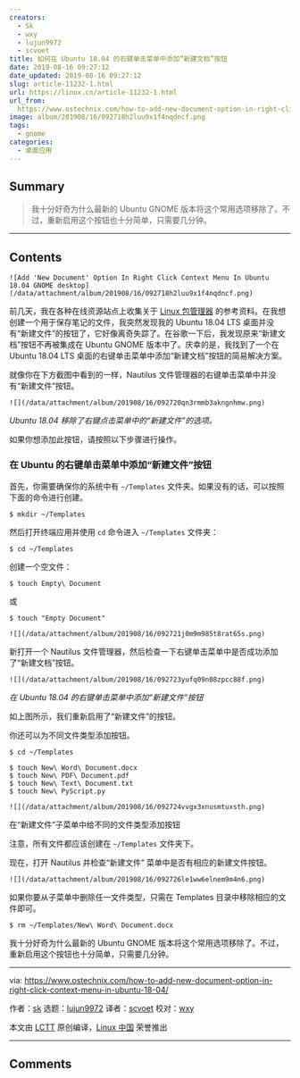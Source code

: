 ```yaml
---
creators:
  - Sk
  - wxy
  - lujun9972
  - scvoet
title: 如何在 Ubuntu 18.04 的右键单击菜单中添加“新建文档”按钮
date: 2019-08-16 09:27:12
date_updated: 2019-08-16 09:27:12
slug: article-11232-1.html
url: https://linux.cn/article-11232-1.html
url_from: 
  https://www.ostechnix.com/how-to-add-new-document-option-in-right-click-context-menu-in-ubuntu-18-04/
image: album/201908/16/092718h2luu9x1f4nqdncf.png
tags:
  - gnome
categories:
  - 桌面应用
---
```


## Summary

> 我十分好奇为什么最新的 Ubuntu GNOME 版本将这个常用选项移除了。不过，重新启用这个按钮也十分简单，只需要几分钟。

***

<!-- more -->

## Contents

`![Add 'New Document' Option In Right Click Context Menu In Ubuntu 18.04 GNOME desktop](/data/attachment/album/201908/16/092718h2luu9x1f4nqdncf.png)`

前几天，我在各种在线资源站点上收集关于 [Linux 包管理器](https://www.ostechnix.com/linux-package-managers-compared-appimage-vs-snap-vs-flatpak/) 的参考资料。在我想创建一个用于保存笔记的文件，我突然发现我的 Ubuntu 18.04 LTS 桌面并没有“新建文件”的按钮了，它好像离奇失踪了。在谷歌一下后，我发现原来“新建文档”按钮不再被集成在 Ubuntu GNOME 版本中了。庆幸的是，我找到了一个在 Ubuntu 18.04 LTS 桌面的右键单击菜单中添加“新建文档”按钮的简易解决方案。

就像你在下方截图中看到的一样，Nautilus 文件管理器的右键单击菜单中并没有“新建文件”按钮。

`![](/data/attachment/album/201908/16/092720qn3rmmb3akngnhmw.png)`

*Ubuntu 18.04 移除了右键点击菜单中的“新建文件”的选项。*

如果你想添加此按钮，请按照以下步骤进行操作。

### 在 Ubuntu 的右键单击菜单中添加“新建文件”按钮

首先，你需要确保你的系统中有 `~/Templates` 文件夹。如果没有的话，可以按照下面的命令进行创建。

```shell
$ mkdir ~/Templates
```

然后打开终端应用并使用 `cd` 命令进入 `~/Templates` 文件夹：

```shell
$ cd ~/Templates
```

创建一个空文件：

```shell
$ touch Empty\ Document
```

或

```shell
$ touch "Empty Document"
```

`![](/data/attachment/album/201908/16/092721j0m9m985t8rat65s.png)`

新打开一个 Nautilus 文件管理器，然后检查一下右键单击菜单中是否成功添加了“新建文档”按钮。

`![](/data/attachment/album/201908/16/092723yufq09n08zpcc88f.png)`

*在 Ubuntu 18.04 的右键单击菜单中添加“新建文件”按钮*

如上图所示，我们重新启用了“新建文件”的按钮。

你还可以为不同文件类型添加按钮。

```shell
$ cd ~/Templates

$ touch New\ Word\ Document.docx
$ touch New\ PDF\ Document.pdf
$ touch New\ Text\ Document.txt
$ touch New\ PyScript.py
```

`![](/data/attachment/album/201908/16/092724vvgx3xnusmtuxsth.png)`

在“新建文件”子菜单中给不同的文件类型添加按钮

注意，所有文件都应该创建在 `~/Templates` 文件夹下。

现在，打开 Nautilus 并检查“新建文件” 菜单中是否有相应的新建文件按钮。

`![](/data/attachment/album/201908/16/092726le1ww6elnem9m4n6.png)`

如果你要从子菜单中删除任一文件类型，只需在 Templates 目录中移除相应的文件即可。

```shell
$ rm ~/Templates/New\ Word\ Document.docx
```

我十分好奇为什么最新的 Ubuntu GNOME 版本将这个常用选项移除了。不过，重新启用这个按钮也十分简单，只需要几分钟。

---

via: <https://www.ostechnix.com/how-to-add-new-document-option-in-right-click-context-menu-in-ubuntu-18-04/>

作者：[sk](https://www.ostechnix.com/author/sk/) 选题：[lujun9972](https://github.com/lujun9972) 译者：[scvoet](https://github.com/scvoet) 校对：[wxy](https://github.com/wxy)

本文由 [LCTT](https://github.com/LCTT/TranslateProject) 原创编译，[Linux 中国](https://linux.cn/) 荣誉推出

***

## Comments
